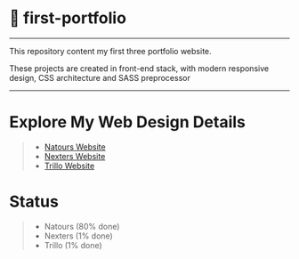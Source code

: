 #  :art: first-portfolio

***

This repository content my first three portfolio website. 

These projects are created in front-end stack, with modern responsive design, CSS architecture and SASS preprocessor

***

# Explore My Web Design Details
> - [Natours Website](https://itcomma.github.io/first-portfolio/Natours/)
> - [Nexters Website](https://itcomma.github.io/first-portfolio/Nexter/)
> - [Trillo Website](https://itcomma.github.io/first-portfolio/Trillo/)

# Status
> - Natours (80% done)
> - Nexters (1% done)
> - Trillo (1% done)
